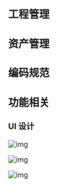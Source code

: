 ## 工程管理

## 资产管理

## 编码规范

## 功能相关

### UI 设计

![img](blob:https://manticorp.github.io/b68349f5-de12-4f79-a24f-c24cb9c17b61)

![img](blob:https://manticorp.github.io/90a09efc-be25-4c69-bf29-d6463ccb646a)

![img](blob:https://manticorp.github.io/90a09efc-be25-4c69-bf29-d6463ccb646a)

